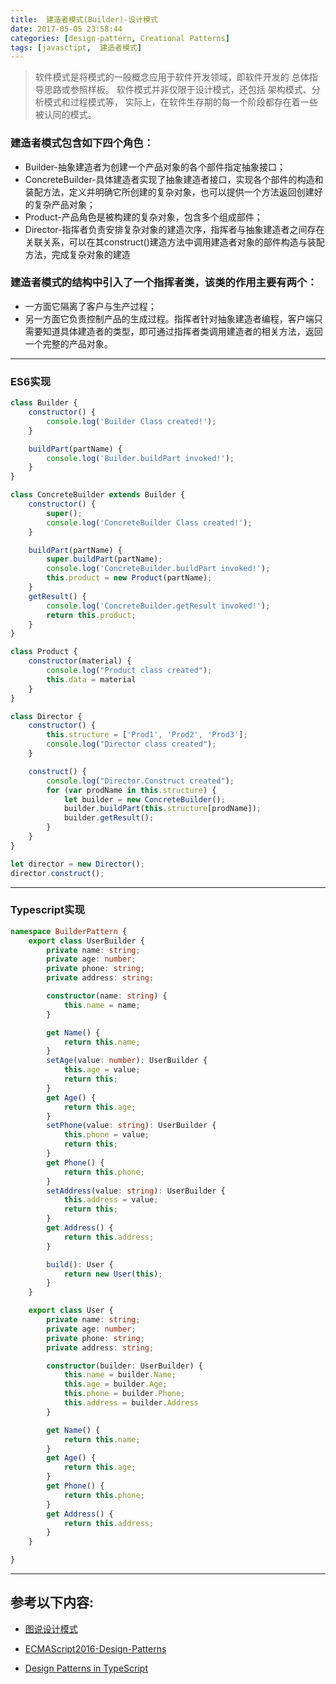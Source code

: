 ```yaml
---
title:  建造者模式(Builder)-设计模式
date: 2017-05-05 23:58:44
categories: [design-pattern, Creational Patterns]
tags: [javasctipt,  建造者模式]
---
```

> 软件模式是将模式的一般概念应用于软件开发领域，即软件开发的 总体指导思路或参照样板。
> 软件模式并非仅限于设计模式，还包括 架构模式、分析模式和过程模式等，
> 实际上，在软件生存期的每一个阶段都存在着一些被认同的模式。

###  建造者模式包含如下四个角色：
- Builder-抽象建造者为创建一个产品对象的各个部件指定抽象接口；
- ConcreteBuilder-具体建造者实现了抽象建造者接口，实现各个部件的构造和装配方法，定义并明确它所创建的复杂对象，也可以提供一个方法返回创建好的复杂产品对象；
- Product-产品角色是被构建的复杂对象，包含多个组成部件；
- Director-指挥者负责安排复杂对象的建造次序，指挥者与抽象建造者之间存在关联关系，可以在其construct()建造方法中调用建造者对象的部件构造与装配方法，完成复杂对象的建造

### 建造者模式的结构中引入了一个指挥者类，该类的作用主要有两个：
- 一方面它隔离了客户与生产过程；
- 另一方面它负责控制产品的生成过程。指挥者针对抽象建造者编程，客户端只需要知道具体建造者的类型，即可通过指挥者类调用建造者的相关方法，返回一个完整的产品对象。

---

### ES6实现
``` js
class Builder {
    constructor() {
        console.log('Builder Class created!');
    }

    buildPart(partName) {
        console.log('Builder.buildPart invoked!');
    }
}

class ConcreteBuilder extends Builder {
    constructor() {
        super();
        console.log('ConcreteBuilder Class created!');
    }

    buildPart(partName) {
        super.buildPart(partName);
        console.log('ConcreteBuilder.buildPart invoked!');
        this.product = new Product(partName);
    }
    getResult() {
        console.log('ConcreteBuilder.getResult invoked!');
        return this.product;
    }
}

class Product {
    constructor(material) {
        console.log("Product class created");
        this.data = material
    }
}

class Director {
    constructor() {
        this.structure = ['Prod1', 'Prod2', 'Prod3'];
        console.log("Director class created");
    }

    construct() {
        console.log("Director.Construct created");
        for (var prodName in this.structure) {
            let builder = new ConcreteBuilder();
            builder.buildPart(this.structure[prodName]);
            builder.getResult();
        }
    }
}

let director = new Director();
director.construct();

```
---

### Typescript实现
``` ts
namespace BuilderPattern {
    export class UserBuilder {
        private name: string;
        private age: number;
        private phone: string;
        private address: string;

        constructor(name: string) {
            this.name = name;
        }

        get Name() {
            return this.name;
        }
        setAge(value: number): UserBuilder {
            this.age = value;
            return this;
        }
        get Age() {
            return this.age;
        }
        setPhone(value: string): UserBuilder {
            this.phone = value;
            return this;
        }
        get Phone() {
            return this.phone;
        }
        setAddress(value: string): UserBuilder {
            this.address = value;
            return this;
        }
        get Address() {
            return this.address;
        }

        build(): User {
            return new User(this);
        }
    }

    export class User {
        private name: string;
        private age: number;
        private phone: string;
        private address: string;

        constructor(builder: UserBuilder) {
            this.name = builder.Name;
            this.age = builder.Age;
            this.phone = builder.Phone;
            this.address = builder.Address
        }

        get Name() {
            return this.name;
        }
        get Age() {
            return this.age;
        }
        get Phone() {
            return this.phone;
        }
        get Address() {
            return this.address;
        }
    }

}

```
---

## 参考以下内容:
 - [图说设计模式](https://design-patterns.readthedocs.io/zh_CN/latest/)

 - [ECMAScript2016-Design-Patterns](https://github.com/ryouaki/ECMAScript2016-Design-Patterns)
 - [Design Patterns in TypeScript](https://github.com/torokmark/design_patterns_in_typescript)
